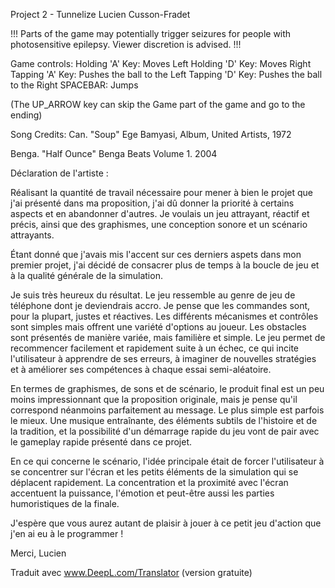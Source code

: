 Project 2 - Tunnelize
Lucien Cusson-Fradet

!!! Parts of the game may potentially trigger seizures for people with photosensitive epilepsy. Viewer discretion is advised. !!!

Game controls:
  Holding 'A' Key: Moves Left
  Holding 'D' Key: Moves Right
  Tapping 'A' Key: Pushes the ball to the Left
  Tapping 'D' Key: Pushes the ball to the Right
  SPACEBAR: Jumps

  (The UP_ARROW key can skip the Game part of the game and go to the ending)

Song Credits:
  Can. "Soup" Ege Bamyasi, Album, United Artists, 1972

  Benga. "Half Ounce" Benga Beats Volume 1. 2004


  Déclaration de l'artiste :

  Réalisant la quantité de travail nécessaire pour mener à bien le projet que j'ai présenté dans ma proposition, j'ai dû donner la priorité à certains aspects et en abandonner d'autres.
  Je voulais un jeu attrayant, réactif et précis, ainsi que des graphismes, une conception sonore et un scénario attrayants.

  Étant donné que j'avais mis l'accent sur ces derniers aspets dans mon premier projet, j'ai décidé de consacrer plus de temps à la boucle de jeu et à la qualité générale de la simulation.

  Je suis très heureux du résultat. Le jeu ressemble au genre de jeu de téléphone dont je deviendrais accro.
  Je pense que les commandes sont, pour la plupart, justes et réactives. Les différents mécanismes et contrôles sont simples mais offrent une variété d'options au joueur.
  Les obstacles sont présentés de manière variée, mais familière et simple. Le jeu permet de recommencer facilement et rapidement suite à un échec, ce qui incite l'utilisateur à apprendre de ses erreurs,
  à imaginer de nouvelles stratégies et à améliorer ses compétences à chaque essai semi-aléatoire.

  En termes de graphismes, de sons et de scénario, le produit final est un peu moins impressionnant que la proposition originale, mais je pense qu'il correspond néanmoins parfaitement au message.
  Le plus simple est parfois le mieux. Une musique entraînante, des éléments subtils de l'histoire et de la tradition, et la possibilité d'un démarrage rapide du jeu vont de pair avec le gameplay rapide présenté dans ce projet.

  En ce qui concerne le scénario, l'idée principale était de forcer l'utilisateur à se concentrer sur l'écran et les petits éléments de la simulation qui se déplacent rapidement.
  La concentration et la proximité avec l'écran accentuent la puissance, l'émotion et peut-être aussi les parties humoristiques de la finale.

  J'espère que vous aurez autant de plaisir à jouer à ce petit jeu d'action que j'en ai eu à le programmer !

  Merci,
  Lucien

  Traduit avec www.DeepL.com/Translator (version gratuite)
